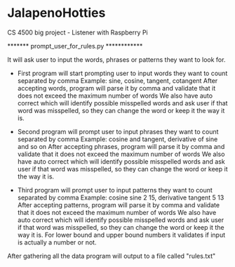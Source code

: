 # JalapenoHotties
CS 4500 big project - Listener with Raspberry Pi


*******     prompt_user_for_rules.py     ************

It will ask user to input the words, phrases or patterns they want to look for.
- First program will start prompting user to input words they want to count separated by comma
    Example: sine, cosine, tangent, cotangent
  After accepting words, program will parse it by comma and validate that it does not exceed the maximum number of words
  We also have auto correct which will identify possible misspelled words and ask user if that word was misspelled, so they
  can change the word or keep it the way it is.
  
- Second program will prompt user to input phrases they want to count separated by comma
    Example: cosine and tangent, derivative of sine and so on
  After accepting phrases, program will parse it by comma and validate that it does not exceed the maximum number of words
  We also have auto correct which will identify possible misspelled words and ask user if that word was misspelled, so they
  can change the word or keep it the way it is.
  
- Third program will prompt user to input patterns they want to count separated by comma
    Example: cosine sine 2 15, derivative tangent 5 13
  After accepting patterns, program will parse it by comma and validate that it does not exceed the maximum number of words
  We also have auto correct which will identify possible misspelled words and ask user if that word was misspelled, so they
  can change the word or keep it the way it is.
  For lower bound and upper bound numbers it validates if input is actually a number or not.
  
After gathering all the data program will output to a file called "rules.txt"